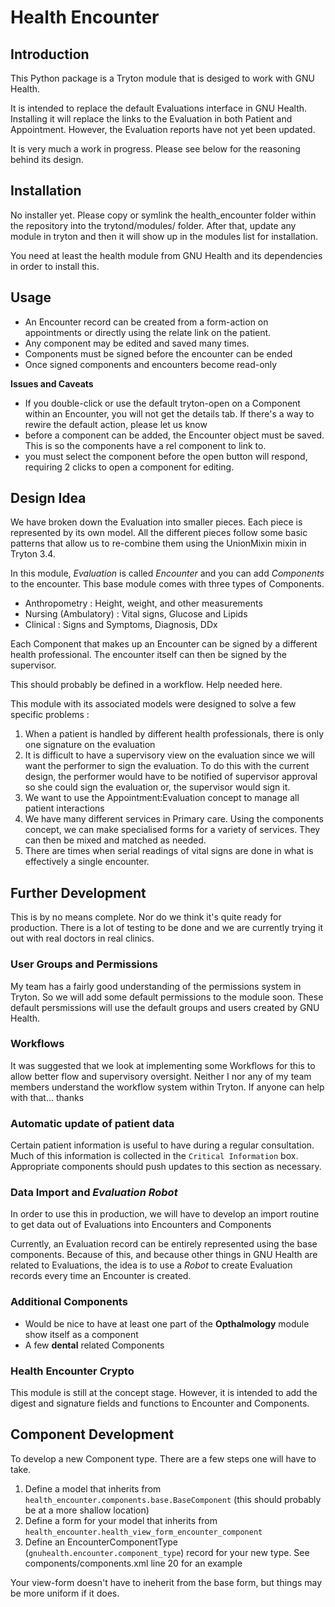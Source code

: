 # Health Encounter

## Introduction

This Python package is a Tryton module that is desiged to work with GNU Health.

It is intended to replace the default Evaluations interface in GNU Health.
Installing it will replace the links to the Evaluation in both Patient and 
Appointment. However, the Evaluation reports have not yet been updated. 

It is very much a work in progress. Please see below for the reasoning behind 
its design. 

## Installation

No installer yet. Please copy or symlink the health_encounter folder within the
repository into the trytond/modules/ folder. After that, update any module in
tryton and then it will show up in the modules list for installation.

You need at least the health module from GNU Health and its dependencies in
order to install this.

## Usage

* An Encounter record can be created from a form-action on appointments or directly using the relate link on the patient.
* Any component may be edited and saved many times.
* Components must be signed before the encounter can be ended
* Once signed components and encounters become read-only

**Issues and Caveats**

* If you double-click or use the default tryton-open on a Component within an Encounter, you will not get the details tab. If there's a way to rewire the default action, please let us know
* before a component can be added, the Encounter object must be saved. This is so the components have a rel component to link to.
* you must select the component before the open button will respond, requiring 2 clicks to open a component for editing.

## Design Idea

We have broken down the Evaluation into smaller pieces. Each piece is represented by its own model. All the different pieces follow some basic patterns that allow us to re-combine them using the UnionMixin mixin in Tryton 3.4.

In this module, *Evaluation* is called *Encounter* and you can add *Components* to the encounter. This base module comes with three types of Components. 

* Anthropometry : Height, weight, and other measurements
* Nursing (Ambulatory) : Vital signs, Glucose and Lipids
* Clinical : Signs and Symptoms, Diagnosis, DDx

Each Component that makes up an Encounter can be signed by a different health professional. The encounter itself can then be signed by the supervisor.

This should probably be defined in a workflow. Help needed here.

This module with its associated models were designed to solve a few specific 
problems : 

1. When a patient is handled by different health professionals, there is only 
one signature on the evaluation
2. It is difficult to have a supervisory view on the evaluation since we will 
want the performer to sign the evaluation. To do this with the current design, the performer would have to be notified of supervisor approval so she could sign
the evaluation or, the supervisor would sign it.
3. We want to use the Appointment:Evaluation concept to manage all patient interactions
4. We have many different services in Primary care. Using the components concept, we can make specialised forms for a variety of services. They can then be mixed and matched as needed.
5. There are times when serial readings of vital signs are done in what is effectively a single encounter.

## Further Development

This is by no means complete. Nor do we think it's quite ready for production. There is a lot of testing to be done and we are currently trying it out with real doctors in real clinics. 

### User Groups and Permissions

My team has a fairly good understanding of the permissions system in Tryton. So we will add some default permissions to the module soon. These default persmissions will use the default groups and users created by GNU Health.

### Workflows

It was suggested that we look at implementing some Workflows for this to allow better flow and supervisory oversight. Neither I nor any of my team members understand the workflow system within Tryton. If anyone can help with that... thanks

### Automatic update of patient data

Certain patient information is useful to have during a regular consultation.
Much of this information is collected in the `Critical Information` box.
Appropriate components should push updates to this section as necessary.

### Data Import and *Evaluation Robot*

In order to use this in production, we will have to develop an import routine to get data out of Evaluations into Encounters and Components

Currently, an Evaluation record can be entirely represented using the base components. Because of this, and because other things in GNU Health are related
to Evaluations, the idea is to use a *Robot* to create Evaluation records
every time an Encounter is created.

### Additional Components

* Would be nice to have at least one part of the **Opthalmology** module show itself as a component
* A few **dental** related Components

### Health Encounter Crypto

This module is still at the concept stage. However, it is intended to add the digest and signature fields and functions to Encounter and Components.

## Component Development

To develop a new Component type. There are a few steps one will have to take. 

1. Define a model that inherits from `health_encounter.components.base.BaseComponent` (this should probably be at a more shallow location)
2. Define a form for your model that inherits from `health_encounter.health_view_form_encounter_component`
3. Define an EncounterComponentType (`gnuhealth.encounter.component_type`) record for your new type. See components/components.xml line 20 for an example

Your view-form doesn't have to ineherit from the base form, but things may be more uniform if it does.
